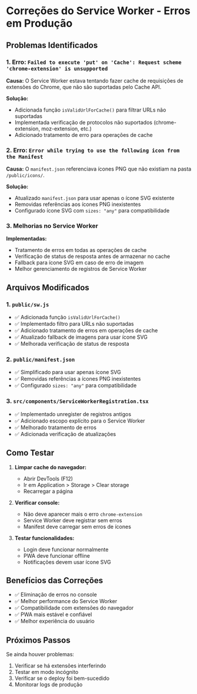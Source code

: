 # Correções do Service Worker - Erros em Produção

## Problemas Identificados

### 1. Erro: `Failed to execute 'put' on 'Cache': Request scheme 'chrome-extension' is unsupported`

**Causa:** O Service Worker estava tentando fazer cache de requisições de extensões do Chrome, que não são suportadas pelo Cache API.

**Solução:**

- Adicionada função `isValidUrlForCache()` para filtrar URLs não suportadas
- Implementada verificação de protocolos não suportados (chrome-extension, moz-extension, etc.)
- Adicionado tratamento de erro para operações de cache

### 2. Erro: `Error while trying to use the following icon from the Manifest`

**Causa:** O `manifest.json` referenciava ícones PNG que não existiam na pasta `/public/icons/`.

**Solução:**

- Atualizado `manifest.json` para usar apenas o ícone SVG existente
- Removidas referências aos ícones PNG inexistentes
- Configurado ícone SVG com `sizes: "any"` para compatibilidade

### 3. Melhorias no Service Worker

**Implementadas:**

- Tratamento de erros em todas as operações de cache
- Verificação de status de resposta antes de armazenar no cache
- Fallback para ícone SVG em caso de erro de imagem
- Melhor gerenciamento de registros de Service Worker

## Arquivos Modificados

### 1. `public/sw.js`

- ✅ Adicionada função `isValidUrlForCache()`
- ✅ Implementado filtro para URLs não suportadas
- ✅ Adicionado tratamento de erros em operações de cache
- ✅ Atualizado fallback de imagens para usar ícone SVG
- ✅ Melhorada verificação de status de resposta

### 2. `public/manifest.json`

- ✅ Simplificado para usar apenas ícone SVG
- ✅ Removidas referências a ícones PNG inexistentes
- ✅ Configurado `sizes: "any"` para compatibilidade

### 3. `src/components/ServiceWorkerRegistration.tsx`

- ✅ Implementado unregister de registros antigos
- ✅ Adicionado escopo explícito para o Service Worker
- ✅ Melhorado tratamento de erros
- ✅ Adicionada verificação de atualizações

## Como Testar

1. **Limpar cache do navegador:**

   - Abrir DevTools (F12)
   - Ir em Application > Storage > Clear storage
   - Recarregar a página

2. **Verificar console:**

   - Não deve aparecer mais o erro `chrome-extension`
   - Service Worker deve registrar sem erros
   - Manifest deve carregar sem erros de ícones

3. **Testar funcionalidades:**
   - Login deve funcionar normalmente
   - PWA deve funcionar offline
   - Notificações devem usar ícone SVG

## Benefícios das Correções

- ✅ Eliminação de erros no console
- ✅ Melhor performance do Service Worker
- ✅ Compatibilidade com extensões do navegador
- ✅ PWA mais estável e confiável
- ✅ Melhor experiência do usuário

## Próximos Passos

Se ainda houver problemas:

1. Verificar se há extensões interferindo
2. Testar em modo incógnito
3. Verificar se o deploy foi bem-sucedido
4. Monitorar logs de produção
